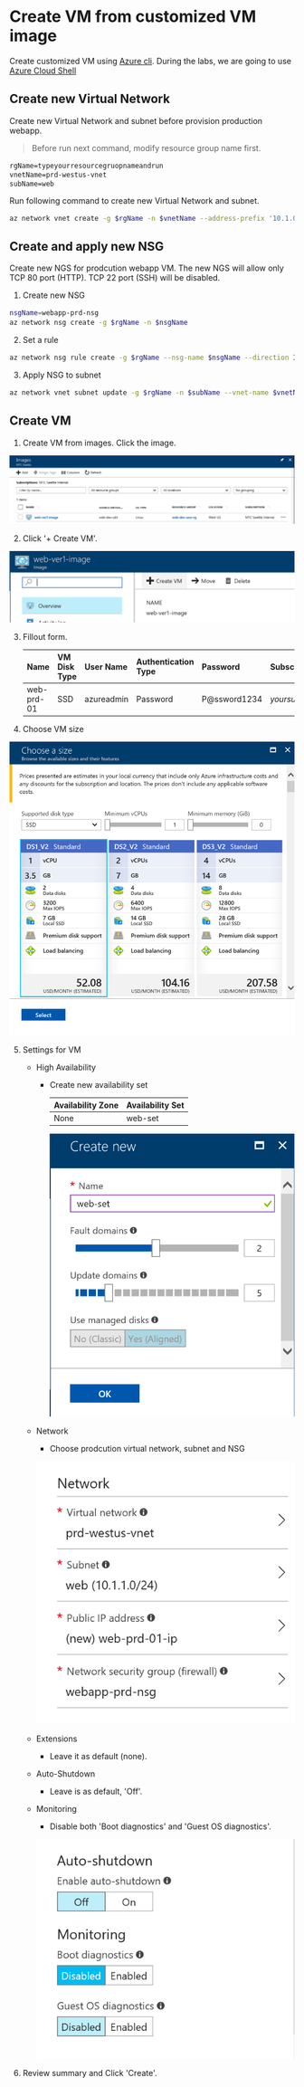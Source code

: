 # Create VM from customized VM image
Create customized VM using [Azure cli](https://azure.github.io/projects/clis/).
During the labs, we are going to use [Azure Cloud Shell](https://docs.microsoft.com/en-us/azure/cloud-shell/overview)

## Create new Virtual Network
Create new Virtual Network and subnet before provision production webapp.

> Before run next command, modify resource group name first.

    rgName=typeyourresourcegruopnameandrun
    vnetName=prd-westus-vnet
    subName=web

Run following command to create new Virtual Network and subnet. 
```bash
az network vnet create -g $rgName -n $vnetName --address-prefix '10.1.0.0/16' --subnet-name $subName --subnet-prefix '10.1.1.0/24' 
```

## Create and apply new NSG
Create new NGS for prodcution webapp VM. The new NGS will allow only TCP 80 port (HTTP). TCP 22 port (SSH) will be disabled.

1. Create new NSG
```bash
nsgName=webapp-prd-nsg
az network nsg create -g $rgName -n $nsgName
```

2. Set a rule
```bash
az network nsg rule create -g $rgName --nsg-name $nsgName --direction Inbound -n HTTP --priority 110 --source-address-prefixes '*' --source-port-ranges '*' --destination-address-prefixes '*' --destination-port-ranges 80 --access allow --protocol Tcp
```

3. Apply NSG to subnet
```bash
az network vnet subnet update -g $rgName -n $subName --vnet-name $vnetName --network-security-group $nsgName
```

## Create VM 

1. Create VM from images. Click the image.

![alt text](./images/3.4.1.png)

2. Click '+ Create VM'.

![alt text](./images/3.4.3.png)

3. Fillout form.

    |Name|VM Disk Type|User Name|Authentication Type|Password|Subscription|Resource Group|Location|
    |---|---|---|---|---|---|---|---|
    |web-prd-01|SSD|azureadmin|Password|P@ssword1234|*yoursubscription*|*yourresourcegroup*|West US|

4. Choose VM size

![alt text](./images/3.4.5.png)


5. Settings for VM
    * High Availability
        - Create new availability set

            |Availability Zone|Availability Set|
            |---|---|
            |None|web-set|

            ![alt text](./images/3.4.6.png)

    * Network
        - Choose prodcution virtual network, subnet and NSG 

        ![alt text](./images/3.4.7.png)

    * Extensions
        - Leave it as default (none).

    * Auto-Shutdown
        - Leave is as default, 'Off'.
    * Monitoring
        - Disable both 'Boot diagnostics' and 'Guest OS diagnostics'.
        
        ![alt text](./images/3.4.8.png)

8. Review summary and Click 'Create'.

